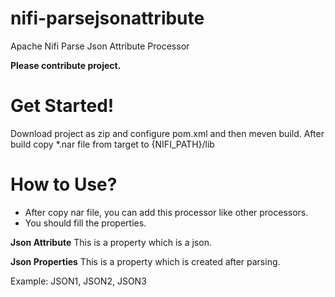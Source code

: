 # nifi-parsejsonattribute

Apache Nifi Parse Json Attribute Processor

**Please contribute project.**

# Get Started!

Download project as zip and configure pom.xml and then meven build.
After build copy *.nar file from target to {NIFI_PATH}/lib

# How to Use?

 -  After copy nar file, you can add this processor like other processors.
 -  You should fill the properties.
 
**Json Attribute**
This is a property which is a json.

**Json Properties**
This is a property which is created after parsing.

Example: JSON1, JSON2, JSON3
 

